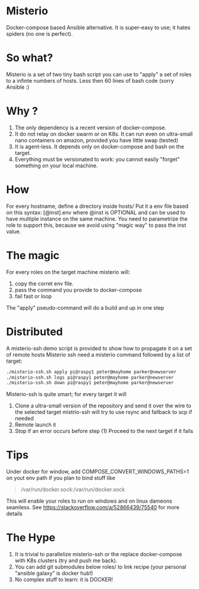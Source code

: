 # Misterio
Docker-compose based Ansible alternative. It is super-easy to use; it hates spiders (no one is perfect).


# So what?
Misterio is a set of two tiny bash script you can use to "apply" a set of roles to a infinte numbers of hosts.
Less then 60 lines of bash code (sorry Ansible :)

# Why ?
1. The only dependency is a recent version of docker-compose.
2. It do not relay on docker swarm or on K8s. It can run even on ultra-small nano containers on amazon, provided you have little swap (tested)
3. It is agent-less. It depends only on docker-compose and bash on the target.
4. Everything must be versionated to work: you cannot easily "forget" something on your local machine.



# How
For every hostname, define a directory inside hosts/
Put it a env file based on this syntax:
    <rolename>[@inst].env
where @inst is OPTIONAL and can be used to have multiple instance on the same machine.
You need to parametrize the role to support this, because we avoid using "magic way" to pass the inst value.

# The magic
For every roles on the target machine misterio will:
1. copy the corret env file.
2. pass the command you provide to docker-compose
3. fail fast or loop

The "apply" pseudo-command will do a build and up in one step


# Distributed 
A misterio-ssh demo script is provided to show how to propagate it on a set of remote hosts
Misterio ssh need a misterio command followed by a list of target:

```bash
./misterio-ssh.sh apply pi@raspy1 peter@mayhome parker@newserver
./misterio-ssh.sh logs pi@raspy1 peter@mayhome parker@newserver
./misterio-ssh.sh down pi@raspy1 peter@mayhome parker@newserver
```

Misterio-ssh is quite smart; for every target it will
1. Clone a ultra-small version of the repository and send it over the wire to the selected target
   mistrio-ssh will try to use rsync and fallback to scp if needed
2. Remote launch it
3. Stop if an error occurs before step (1)
   Proceed to the next target if it fails


# Tips
Under docker for window, add
COMPOSE_CONVERT_WINDOWS_PATHS=1
on yout env path if you plan to bind stuff like
> /var/run/docker.sock:/var/run/docker.sock

This will enable your roles to run on windows and on linux dameons seamless.
See https://stackoverflow.com/a/52866439/75540 for more details

# The Hype
1. It is trivial to parallelize misterio-ssh or the replace docker-compose with K8s clusters (try and push me back).
2. You can add git submodules below roles/ to link recipe (your personal "ansible galaxy" is docker hub!)
3. No complex stuff to learn: it is DOCKER!

